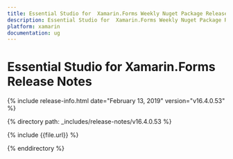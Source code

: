 ```yaml
---
title: Essential Studio for  Xamarin.Forms Weekly Nuget Package Release Notes  
description: Essential Studio for  Xamarin.Forms Weekly Nuget Package Release Notes  
platform: xamarin
documentation: ug
---
```


# Essential Studio for  Xamarin.Forms  Release Notes  

{% include release-info.html date="February 13, 2019"  version="v16.4.0.53" %} 


{% directory path: _includes/release-notes/v16.4.0.53 %}

{% include {{file.url}} %}

{% enddirectory %}